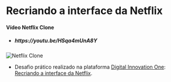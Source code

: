 <h1>Recriando a interface da Netflix</h1>

<h4>Vídeo Netflix Clone</h4>
<ul>
  <li>
   <h5>https://youtu.be/HSqa4mUnA8Y</h5>
 </li>
</ul>



 
![Netflix Clone](https://i.makeagif.com/media/1-09-2021/YCw5ab.gif)
 
- Desafio prático realizado na plataforma [Digital Innovation One](https://web.digitalinnovation.one/home "Digital Innovation One"): [Recriando a interface da Netflix](https://web.digitalinnovation.one/project/recriando-a-interface-do-netflix/learning/d75bfc6e-a532-47d9-a18d-b5b6c43a660e?back=/track/everis-fullstack-developer&bootcamp_id=4783a045-fcd6-4074-b5b7-4e85cab84888).




 
 
